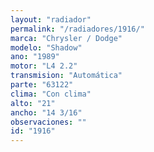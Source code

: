 ```yaml
---
layout: "radiador"
permalink: "/radiadores/1916/"
marca: "Chrysler / Dodge"
modelo: "Shadow"
ano: "1989"
motor: "L4 2.2"
transmision: "Automática"
parte: "63122"
clima: "Con clima"
alto: "21"
ancho: "14 3/16"
observaciones: ""
id: "1916"
---
```


